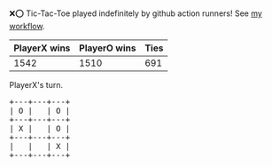:x::o: Tic-Tac-Toe played indefinitely by github action runners! See [my workflow](.github/workflows/play.yaml).

|PlayerX wins|PlayerO wins|Ties|
|-|-|-|
|1542|1510|691|

PlayerX's turn.

<pre>
+---+---+---+
| O |   | O |
+---+---+---+
| X |   | O |
+---+---+---+
|   |   | X |
+---+---+---+
</pre>